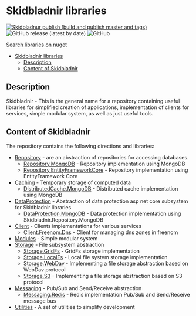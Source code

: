 # Skidbladnir libraries

[![Skidbladnur publish (build and publish master and tags)](https://github.com/AMEST/Skidbladnir/actions/workflows/main.yml/badge.svg)](https://github.com/AMEST/Skidbladnir/actions/workflows/main.yml)
![GitHub release (latest by date)](https://img.shields.io/github/v/release/amest/Skidbladnir)
![GitHub](https://img.shields.io/github/license/amest/Skidbladnir)

[Search libraries on nuget](https://www.nuget.org/packages?q=Skidbladnir)

- [Skidbladnir libraries](#skidbladnir-libraries)
  - [Description](#description)
  - [Content of Skidbladnir](#content-of-skidbladnir)

## Description

Skidbladnir - This is the general name for a repository containing useful libraries for simplified creation of applications, implementation of clients for services, simple modular system, as well as just useful tools.

## Content of Skidbladnir

The repository contains the following directions and libraries:

- [Repository](src/Repository/README.md) - are an abstraction of repositories for accessing databases.
  - [Repository.MongoDB](src/Repository/Skidbladnir.Repository.MongoDB/README.md) - Repository implementation using MongoDB
  - [Repository.EntityFrameworkCore](src/Repository/Skidbladnir.Repository.EntityFrameworkCore/README.md) - Repository implementation using EntityFramework Core
- [Caching](src/Caching/README.md) - Temporary storage of computed data
  - [DistributedCache.MongoDB](src/Caching/Skidbladnir.Caching.Distributed.MongoDB/README.md) - Distributed cache implementation using MongoDB
- [DataProtection](src/DataProtection/README.md) - Abstraction of data protection asp net core subsystem for Skidbladnir libraries
  - [DataProtection.MongoDB](src/DataProtection/Skidbladnir.DataProtection.MongoDb/README.md) - Data protection implementation using Skidbladnir.Repository.MongoDB
- [Client](src/Client/README.md) - Clients implementations for various services
  - [Client.Freenom.Dns](src/Client/Skidbladnir.Client.Freenom.Dns/README.md) - Client for managing dns zones in freenom
- [Modules](src/Modules/Skidbladnir.Modules/README.md) - Simple modular system
- [Storage](src/Storage/README.md) - File subsystem abstraction
  - [Storage.GridFs](src/Storage/Skidbladnir.Storage.GridFS/README.md) - GridFs storage implementation
  - [Storage.LocalFs](src/Storage/Skidbladnir.Storage.LocalFileStorage/README.md) - Local file system storage implementation
  - [Storage.WebDav](src/Storage/Skidbladnir.Storage.WebDav/README.md) - Implementing a file storage abstraction based on WebDav protocol
  - [Storage.S3](src/Storage/Skidbladnir.Storage.S3/README.md) - Implementing a file storage abstraction based on S3 protocol
- [Messaging](src/Messaging/README.md) - Pub/Sub and Send/Receive abstraction
  - [Messaging.Redis](src/Messaging/Skidbladnir.Messaging.Redis/README.md) - Redis implementation Pub/Sub and Send/Receive message bus
- [Utilities](src/Utility/Skidbladnir.Utility.Common/README.md) - A set of utilities to simplify development
